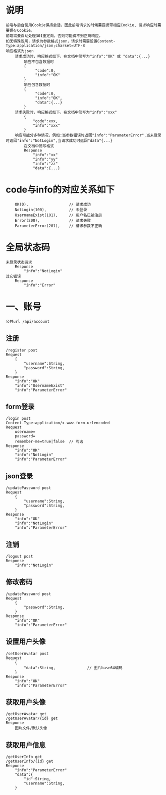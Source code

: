 # 说明
    前端与后台使用Cookie保持会话，因此前端请求的时候需要携带相应Cookie, 请求响应时需要保存Cookie。
    前端需要自动处理301重定向，否则可能得不到正确响应。
    如无特殊说明，请求为参数格式json，请求时需要设置Content-Type:application/json;charset=UTF-8
    响应格式为json
        请求成功时，响应格式如下，在文档中简写为"info":"OK" 或 "data":{...}
            响应不包含数据时
            {
                 "code":0,
                 "info":"OK"
            }
            响应包含数据时
            {
                 "code":0,
                 "info":"OK",
                 "data":{...}
            }
        请求失败时，响应格式如下，在文档中简写为"info":"xxx"
            {
                "code":xxx,
                "info":"xxx"
            }
        响应可能分多种情况，例如:当参数错误时返回"info":"ParameterError",当未登录时返回"info":"NotLogin",当请求成功时返回"data"{...}
            在文档中简写格式
            Response
                "info":"xx"
                "info":"yy"
                "info":"zz"
                "data":{...}

# code与info的对应关系如下
        OK(0),                  // 请求成功
        NotLogin(100),          // 未登录
        UsernameExist(101),     // 用户名已被注册
        Error(200),             // 请求失败
        ParameterError(201),    // 请求参数不正确

# 全局状态码
    未登录状态请求
        Response
            "info":"NotLogin"
    其它错误        
        Response
            "info":"Error"

# 一、账号
    公共url /api/account

## 注册
    /register post
    Request
        {
            "username":String,
            "password":String,
        }
    Response
        "info":"OK"
        "info":"UsernameExist"
        "info":"ParameterError"

## form登录
    /login post
    Content-Type:application/x-www-form-urlencoded
    Request
        username=
        password=
        remember-me=true|false  // 可选
    Response
        "info":"OK"
        "info":"NotLogin"
        "info":"ParameterError"

## json登录
    /updatePassword post
    Request
        {
            "username":String,
            "password":String,
        }
    Response
        "info":"OK"
        "info":"NotLogin"
        "info":"ParameterError"

## 注销
    /logout post
    Response
        "info":"NotLogin"

## 修改密码
    /updatePassword post
    Request
        {
            "password":String,
        }
    Response
        "info":"OK"
        "info":"ParameterError"

## 设置用户头像
    /setUserAvatar post
    Request
        {
            "data":String,              // 图片base64编码
        }
    Response
        "info":"OK"
        "info":"ParameterError"

## 获取用户头像
    /getUserAvatar get
    /getUserAvatar/{id} get
    Response
        图片文件/默认头像

## 获取用户信息
    /getUserInfo get
    /getUserInfo/{id} get
    Response
        "info":"ParameterError"
        "data":{
            "id":String,
            "username":String,
        }
